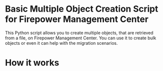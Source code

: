 # Basic Multiple Object Creation Script for Firepower Management Center

This Python script allows you to create multiple objects, that are retrieved from a file, on Firepower Management Center. You can use it to create bulk objects or even it can help with the migration scenarios.

# How it works
